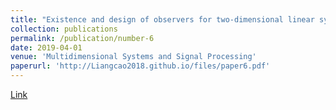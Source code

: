 ```yaml
---
title: "Existence and design of observers for two-dimensional linear systems with multiple channel faults"
collection: publications
permalink: /publication/number-6
date: 2019-04-01
venue: 'Multidimensional Systems and Signal Processing'
paperurl: 'http://Liangcao2018.github.io/files/paper6.pdf'
---
```

[Link](https://link.springer.com/article/10.1007/s11045-018-0574-4)